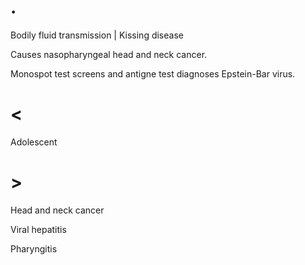# .

Bodily fluid transmission | Kissing disease

Causes nasopharyngeal head and neck cancer.

Monospot test screens and antigne test diagnoses Epstein-Bar virus.

# <

Adolescent

# >

Head and neck cancer

Viral hepatitis

Pharyngitis
